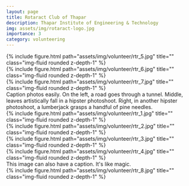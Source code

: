 ```yaml
---
layout: page
title: Rotaract Club of Thapar
description: Thapar Institute of Engineering & Technology
img: assets/img/rotaract-logo.jpg
importance: 3
category: volunteering
---
```


<div class="row">
    <div class="col-sm mt-3 mt-md-0">
        {% include figure.html path="assets/img/volunteer/rtr_5.jpg" title="" class="img-fluid rounded z-depth-1" %}
    </div>
    <div class="col-sm mt-3 mt-md-0">
        {% include figure.html path="assets/img/volunteer/rtr_6.jpg" title="" class="img-fluid rounded z-depth-1" %}
    </div>
    <div class="col-sm mt-3 mt-md-0">
        {% include figure.html path="assets/img/volunteer/rtr_7.jpg" title="" class="img-fluid rounded z-depth-1" %}
    </div>
</div>
<div class="caption">
    Caption photos easily. On the left, a road goes through a tunnel. Middle, leaves artistically fall in a hipster photoshoot. Right, in another hipster photoshoot, a lumberjack grasps a handful of pine needles.
</div>
<div class="row">
    <div class="col-sm mt-3 mt-md-0">
        {% include figure.html path="assets/img/volunteer/rtr_1.jpg" title="" class="img-fluid rounded z-depth-1" %}
    </div>
    <div class="col-sm mt-3 mt-md-0">
        {% include figure.html path="assets/img/volunteer/rtr_2.jpg" title="" class="img-fluid rounded z-depth-1" %}
    </div>
</div>
<div class="row">
    <div class="col-sm mt-3 mt-md-0">
        {% include figure.html path="assets/img/volunteer/rtr_3.jpg" title="" class="img-fluid rounded z-depth-1" %}
    </div>
    <div class="col-sm mt-3 mt-md-0">
        {% include figure.html path="assets/img/volunteer/rtr_4.jpg" title="" class="img-fluid rounded z-depth-1" %}
    </div>
</div>

<div class="caption">
    This image can also have a caption. It's like magic.
</div>

<div class="row">
    <div class="col-sm-6 mt-3 mt-md-0">
        {% include figure.html path="assets/img/volunteer/rtr_8.jpg" title="" class="img-fluid rounded z-depth-1" %}
    </div>
</div>
